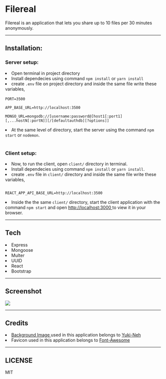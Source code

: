 <h1>Filereal</h1>
Filereal is an application that lets you share up to 10 files per 30 minutes anonymously.

<br>
<hr>
<h2>Installation: </h2>
<h3>Server setup: </h3>
<li>Open terminal in project directory
</li>
 <li>Install dependecies using command <code>npm install</code> or <code>yarn install</code> </li>
<li> create <code>.env</code> file on project directory and inside the same file write these variables,
<br/>
<code>
PORT=3500 <br/>
APP_BASE_URL=http://localhost:3500 <br/>
MONGO_URL=mongodb://[username:password@]host1[:port1][,...hostN[:portN]][/[defaultauthdb][?options]] <br/>
</code>
<li>At the same level of directory, start the server using the command <code>npm start</code> or <code>nodemon</code>. </li>
<br>
<h3>Client setup:</h3>

<li>Now, to run the client, open <code>client/</code> directory in terminal.</li>
 <li>Install dependecies using command <code>npm install</code> or <code>yarn install</code>.</li>
<li> create
<code>.env</code> file in <code>client/</code> directory and inside the same file write these variables,
<code>
</br>
REACT_APP_API_BASE_URL=http://localhost:3500 <br/>
</code>
<li>Inside the the same <code>client/</code> directory, start the client application with the command <code>npm start</code> and open <a href="http://localhost:3000"> http://localhost:3000 </a> to view it in your browser.</li>

<hr>

<h2>Tech</h2>
<li>Express</li>
<li>Mongoose</li>
<li>Multer</li>
<li>UUID</li>
<li>React</li>
<li>Bootstrap</li>

<hr>


<h2>Screenshot</h2>
<img src="https://i.imgur.com/Klu5r7O.jpg" />

<br>
<hr>
<h2>Credits</h2>
<li><a href="https://www.deviantart.com/yuki-neh/art/Yoshino-and-Kurumi-Date-A-Live-Minimalist-719372219"> Background Image </a> used in this application belongs to <a href="https://www.deviantart.com/yuki-neh">Yuki-Neh</a> </li>
<li>Favicon used in this application belongs to <a href="https://fontawesome.com/">Font-Awesome</a></li>
<hr>
<h2>LICENSE</h2>
MIT

